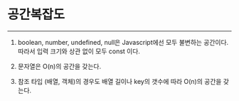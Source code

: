 # 공간복잡도

***

1. boolean, number, undefined, null은 Javascript에선 모두 불변하는 공간이다. 따라서 입력 크기와 상관 없이 모두 const 이다.

2. 문자열은 O(n)의 공간을 갖는다.
3. 참조 타입 (배열, 객체)의 경우도 배열 길이나 key의 갯수에 따라 O(n)의 공간을 갖는다.
